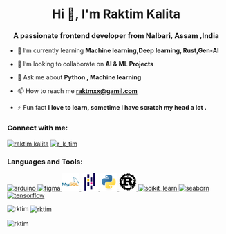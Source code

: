 <h1 align="center">Hi 👋, I'm Raktim Kalita</h1>
<h3 align="center">A passionate frontend developer from Nalbari, Assam ,India</h3>

- 🌱 I’m currently learning **Machine learning,Deep learning, Rust,Gen-AI**

- 👯 I’m looking to collaborate on **AI & ML Projects**

- 💬 Ask me about **Python , Machine learning**

- 📫 How to reach me **raktmxx@gamil.com**

- ⚡ Fun fact **I love to learn, sometime I have scratch my head a lot .**

<h3 align="left">Connect with me:</h3>
<p align="left">
<a href="https://linkedin.com/in/raktim kalita" target="blank"><img align="center" src="https://raw.githubusercontent.com/rahuldkjain/github-profile-readme-generator/master/src/images/icons/Social/linked-in-alt.svg" alt="raktim kalita" height="30" width="40" /></a>
<a href="https://instagram.com/r_k_tim" target="blank"><img align="center" src="https://raw.githubusercontent.com/rahuldkjain/github-profile-readme-generator/master/src/images/icons/Social/instagram.svg" alt="r_k_tim" height="30" width="40" /></a>
</p>

<h3 align="left">Languages and Tools:</h3>
<p align="left"> <a href="https://www.arduino.cc/" target="_blank" rel="noreferrer"> <img src="https://cdn.worldvectorlogo.com/logos/arduino-1.svg" alt="arduino" width="40" height="40"/> </a> <a href="https://www.figma.com/" target="_blank" rel="noreferrer"> <img src="https://www.vectorlogo.zone/logos/figma/figma-icon.svg" alt="figma" width="40" height="40"/> </a> <a href="https://www.mysql.com/" target="_blank" rel="noreferrer"> <img src="https://raw.githubusercontent.com/devicons/devicon/master/icons/mysql/mysql-original-wordmark.svg" alt="mysql" width="40" height="40"/> </a> <a href="https://pandas.pydata.org/" target="_blank" rel="noreferrer"> <img src="https://raw.githubusercontent.com/devicons/devicon/2ae2a900d2f041da66e950e4d48052658d850630/icons/pandas/pandas-original.svg" alt="pandas" width="40" height="40"/> </a> <a href="https://www.python.org" target="_blank" rel="noreferrer"> <img src="https://raw.githubusercontent.com/devicons/devicon/master/icons/python/python-original.svg" alt="python" width="40" height="40"/> </a> <a href="https://www.rust-lang.org" target="_blank" rel="noreferrer"> <img src="https://raw.githubusercontent.com/devicons/devicon/master/icons/rust/rust-plain.svg" alt="rust" width="40" height="40"/> </a> <a href="https://scikit-learn.org/" target="_blank" rel="noreferrer"> <img src="https://upload.wikimedia.org/wikipedia/commons/0/05/Scikit_learn_logo_small.svg" alt="scikit_learn" width="40" height="40"/> </a> <a href="https://seaborn.pydata.org/" target="_blank" rel="noreferrer"> <img src="https://seaborn.pydata.org/_images/logo-mark-lightbg.svg" alt="seaborn" width="40" height="40"/> </a> <a href="https://www.tensorflow.org" target="_blank" rel="noreferrer"> <img src="https://www.vectorlogo.zone/logos/tensorflow/tensorflow-icon.svg" alt="tensorflow" width="40" height="40"/> </a> </p>

<p><img align="left" src="https://github-readme-stats.vercel.app/api/top-langs?username=rktim&show_icons=true&locale=en&layout=compact" alt="rktim" /></p>

<p>&nbsp;<img align="center" src="https://github-readme-stats.vercel.app/api?username=rktim&show_icons=true&locale=en" alt="rktim" /></p>

<p><img align="center" src="https://github-readme-streak-stats.herokuapp.com/?user=rktim&" alt="rktim" /></p>
